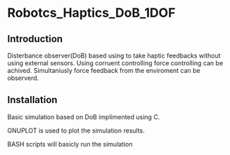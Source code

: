 # Robotcs_Haptics_DoB_1DOF

## Introduction 

Disterbance observer(DoB) based using to take haptic feedbacks without using external sensors. 
Using corruent controlling force controlling can be achived. Simultaniusly force feedback from the enviroment can be observerd.

## Installation

Basic simulation based on DoB implimented using C.

GNUPLOT is used to plot the simulation results. 

BASH scripts will basicly run the simulation


